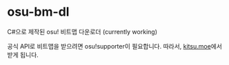 # osu-bm-dl
C#으로 제작된 osu! 비트맵 다운로더 (currently working)

공식 API로 비트맵을 받으려면 osu!supporter이 필요합니다.
따라서, [kitsu.moe](http://kitsu.moe)에서 받게 됩니다.
